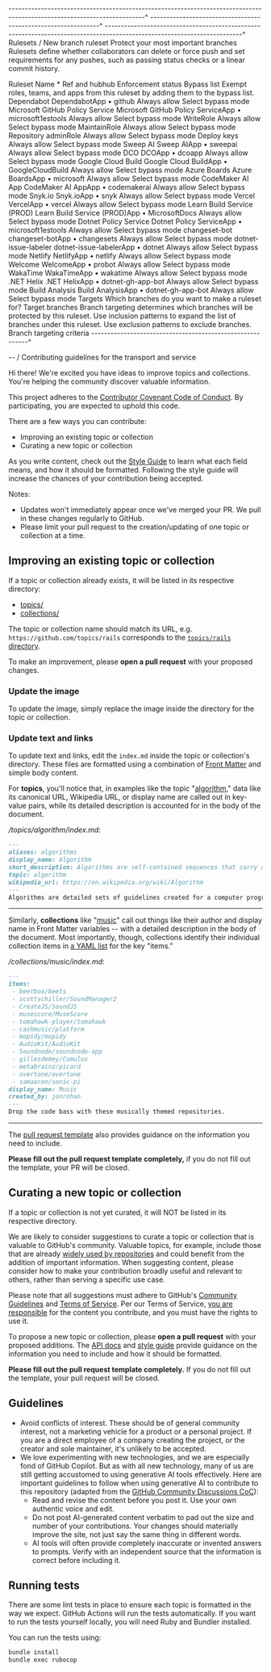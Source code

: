 ------------------------------------------------------------------------------------------------------------------------^
--------------------------------------------------------------^
------------------------------------------------------------------------------------------------------------------------^
Rulesets
/
New branch ruleset
Protect your most important branches
Rulesets define whether collaborators can delete or force push and set requirements for any pushes, such as passing status checks or a linear commit history.

Ruleset Name
*
Ref and hubhub
Enforcement status
Bypass list
Exempt roles, teams, and apps from this ruleset by adding them to the bypass list.
Dependabot
DependabotApp • github
Always allow
Select bypass mode
Microsoft GitHub Policy Service
Microsoft GitHub Policy ServiceApp • microsoft1estools
Always allow
Select bypass mode
WriteRole
Always allow
Select bypass mode
MaintainRole
Always allow
Select bypass mode
Repository adminRole
Always allow
Select bypass mode
Deploy keys
Always allow
Select bypass mode
Sweep AI
Sweep AIApp • sweepai
Always allow
Select bypass mode
DCO
DCOApp • dcoapp
Always allow
Select bypass mode
Google Cloud Build
Google Cloud BuildApp • GoogleCloudBuild
Always allow
Select bypass mode
Azure Boards
Azure BoardsApp • microsoft
Always allow
Select bypass mode
CodeMaker AI App
CodeMaker AI AppApp • codemakerai
Always allow
Select bypass mode
Snyk.io
Snyk.ioApp • snyk
Always allow
Select bypass mode
Vercel
VercelApp • vercel
Always allow
Select bypass mode
Learn Build Service (PROD)
Learn Build Service (PROD)App • MicrosoftDocs
Always allow
Select bypass mode
Dotnet Policy Service
Dotnet Policy ServiceApp • microsoft1estools
Always allow
Select bypass mode
changeset-bot
changeset-botApp • changesets
Always allow
Select bypass mode
dotnet-issue-labeler
dotnet-issue-labelerApp • dotnet
Always allow
Select bypass mode
Netlify
NetlifyApp • netlify
Always allow
Select bypass mode
Welcome
WelcomeApp • probot
Always allow
Select bypass mode
WakaTime
WakaTimeApp • wakatime
Always allow
Select bypass mode
.NET Helix
.NET HelixApp • dotnet-gh-app-bot
Always allow
Select bypass mode
Build Analysis
Build AnalysisApp • dotnet-gh-app-bot
Always allow
Select bypass mode
Targets
Which branches do you want to make a ruleset for?
Target branches
Branch targeting determines which branches will be protected by this ruleset. Use inclusion patterns to expand the list of branches under this ruleset. Use exclusion patterns to exclude branches.
Branch targeting criteria
----------------------------------------------------------^


--
/ Contributing guidelines for the transport and service 

Hi there! We're excited you have ideas to improve topics and collections. You're helping the community discover valuable information.

This project adheres to the [Contributor Covenant Code of Conduct](CODE_OF_CONDUCT.md). By participating, you are expected to uphold this code.

There are a few ways you can contribute:

- Improving an existing topic or collection
- Curating a new topic or collection

As you write content, check out the [Style Guide](./docs/styleguide.md) to learn what each field means, and how it should be formatted. Following the style guide will increase the chances of your contribution being accepted.

Notes:

- Updates won't immediately appear once we've merged your PR. We pull in these changes regularly to GitHub.
- Please limit your pull request to the creation/updating of one topic or collection at a time.

## Improving an existing topic or collection

If a topic or collection already exists, it will be listed in its respective directory:

- [topics/](https://github.com/github/explore/tree/main/topics)
- [collections/](https://github.com/github/explore/tree/main/collections)

The topic or collection name should match its URL, e.g. `https://github.com/topics/rails` corresponds to the [`topics/rails` directory](https://github.com/github/explore/tree/main/topics/rails).

To make an improvement, please **open a pull request** with your proposed changes. 

### Update the image

To update the image, simply replace the image inside the directory for the topic or collection.

### Update text and links

To update text and links, edit the `index.md` inside the topic or collection's directory. These files are formatted using a combination of [Front Matter](https://jekyllrb.com/docs/frontmatter/) and simple body content.

For **topics**, you'll notice that, in examples like the topic "[algorithm](https://raw.githubusercontent.com/github/explore/main/topics/algorithm/index.md)," data like its canonical URL, Wikipedia URL, or display name are called out in key-value pairs, while its detailed description is accounted for in the body of the document.

_/topics/algorithm/index.md_:

```markdown
---
aliases: algorithms
display_name: Algorithm
short_description: Algorithms are self-contained sequences that carry out a variety of tasks.
topic: algorithm
wikipedia_url: https://en.wikipedia.org/wiki/Algorithm
---
Algorithms are detailed sets of guidelines created for a computer program to complete tasks efficiently and thoroughly.
```

---

Similarly, **collections** like "[music](https://raw.githubusercontent.com/github/explore/main/collections/music/index.md)" call out things like their author and display name in Front Matter variables -- with a detailed description in the body of the document. Most importantly, though, collections identify their individual collection items in [a YAML list](https://en.wikipedia.org/wiki/YAML#Basic_components) for the key "items."

_/collections/music/index.md_:

```markdown
---
items:
 - beetbox/beets
 - scottschiller/SoundManager2
 - CreateJS/SoundJS
 - musescore/MuseScore
 - tomahawk-player/tomahawk
 - cashmusic/platform
 - mopidy/mopidy
 - AudioKit/AudioKit
 - Soundnode/soundnode-app
 - gillesdemey/Cumulus
 - metabrainz/picard
 - overtone/overtone
 - samaaron/sonic-pi
display_name: Music
created_by: jonrohan
---
Drop the code bass with these musically themed repositories.
```

---

The [pull request template](./.github/PULL_REQUEST_TEMPLATE.md) also provides guidance on the information you need to include.

**Please fill out the pull request template completely,** if you do not fill out the template, your PR will be closed.

## Curating a new topic or collection

If a topic or collection is not yet curated, it will NOT be listed in its respective directory.

We are likely to consider suggestions to curate a topic or collection that is valuable to GitHub's community. Valuable topics, for example, include those that are already [widely used by repositories](https://help.github.com/articles/classifying-your-repository-with-topics/) and could benefit from the addition of important information. When suggesting content, please consider how to make your contribution broadly useful and relevant to others, rather than serving a specific use case.

Please note that all suggestions must adhere to GitHub's [Community Guidelines](https://help.github.com/articles/github-community-guidelines/) and [Terms of Service](https://help.github.com/articles/github-terms-of-service/). Per our Terms of Service, [you are responsible](https://help.github.com/articles/github-terms-of-service/#d-user-generated-content) for the content you contribute, and you must have the rights to use it.

To propose a new topic or collection, please **open a pull request** with your proposed additions. The [API docs](./docs/API.md) and [style guide](./docs/styleguide.md) provide guidance on the information you need to include and how it should be formatted.

**Please fill out the pull request template completely.** If you do not fill out the template, your pull request will be closed.

## Guidelines

- Avoid conflicts of interest. These should be of general community interest, not a marketing vehicle for a product or a personal project. If you are a direct employee of a company creating the project, or the creator and sole maintainer, it's unlikely to be accepted.
- We love experimenting with new technologies, and we are especially fond of GitHub Copilot. But as with all new technology, many of us are still getting accustomed to using generative AI tools effectively. Here are important guidelines to follow when using generative AI to contribute to this repository (adapted from the [GitHub Community Discussions CoC](https://github.com/community/community/blob/main/CODE_OF_CONDUCT.md#reasonable-use-of-ai-generated-content)):
  - Read and revise the content before you post it. Use your own authentic voice and edit.
  - Do not post AI-generated content verbatim to pad out the size and number of your contributions. Your changes should materially improve the site, not just say the same thing in different words.
  - AI tools will often provide completely inaccurate or invented answers to prompts. Verify with an independent source that the information is correct before including it.

## Running tests

There are some lint tests in place to ensure each topic is formatted in the way we expect. GitHub
Actions will run the tests automatically. If you want to run the tests yourself locally, you will
need Ruby and Bundler installed.

You can run the tests using:

```bash
bundle install
bundle exec rubocop
```
